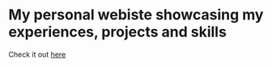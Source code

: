 # My personal webiste showcasing my experiences, projects and skills
Check it out [here](https://pritumi1984.github.io/Portfolio/)